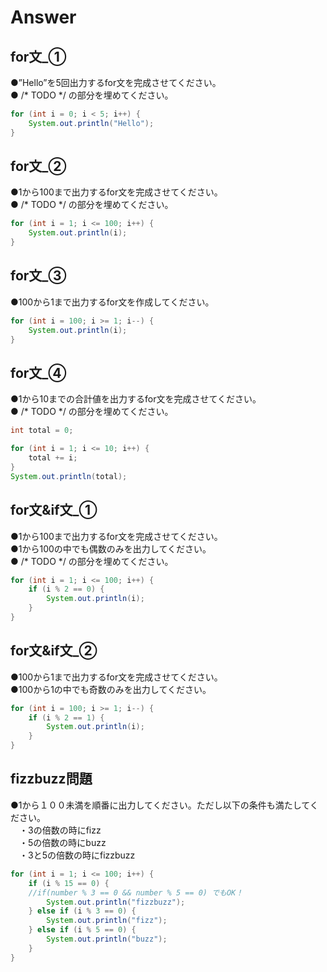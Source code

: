 # Answer

## for文_①
●”Hello”を5回出力するfor文を完成させてください。    
● /* TODO */ の部分を埋めてください。  

```java
for (int i = 0; i < 5; i++) {
    System.out.println("Hello");
}
```

## for文_②
●1から100まで出力するfor文を完成させてください。    
● /* TODO */ の部分を埋めてください。  

```java
for (int i = 1; i <= 100; i++) {
    System.out.println(i);
}
```

## for文_③
●100から1まで出力するfor文を作成してください。    

```java
for (int i = 100; i >= 1; i--) {
    System.out.println(i);
}
```

## for文_④
●1から10までの合計値を出力するfor文を完成させてください。    
● /* TODO */ の部分を埋めてください。  

```java
int total = 0;

for (int i = 1; i <= 10; i++) {
    total += i;
}
System.out.println(total);
```

## for文&if文_①
●1から100まで出力するfor文を完成させてください。  
●1から100の中でも偶数のみを出力してください。      
● /* TODO */ の部分を埋めてください。  

```java
for (int i = 1; i <= 100; i++) {
    if (i % 2 == 0) {
        System.out.println(i);
    }
}
```

## for文&if文_②
●100から1まで出力するfor文を完成させてください。  
●100から1の中でも奇数のみを出力してください。  

```java
for (int i = 100; i >= 1; i--) {
    if (i % 2 == 1) {
        System.out.println(i);
    }  
}
```

## fizzbuzz問題
●1から１００未満を順番に出力してください。ただし以下の条件も満たしてください。    
　・3の倍数の時にfizz    
　・5の倍数の時にbuzz    
　・3と5の倍数の時にfizzbuzz    

```java
for (int i = 1; i <= 100; i++) {
    if (i % 15 == 0) {
    //if(number % 3 == 0 && number % 5 == 0) でもOK！
        System.out.println("fizzbuzz");
    } else if (i % 3 == 0) {
        System.out.println("fizz");
    } else if (i % 5 == 0) {
        System.out.println("buzz");
    } 
}
```
